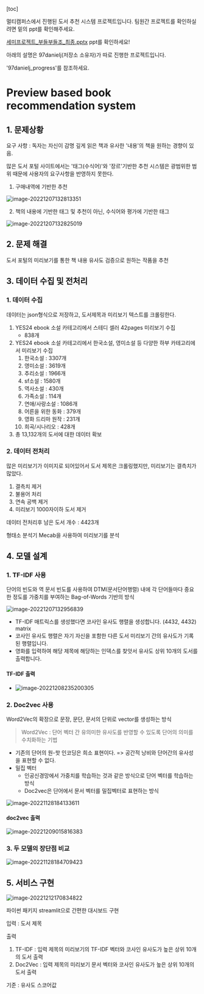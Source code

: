 [toc]

멀티캠퍼스에서 진행된 도서 추천 시스템 프로젝트입니다. 팀원간 프로젝트를 확인하실려면 밑의 ppt를 확인해주세요.

 [세미프로젝트_부들부들조_최종.pptx](세미프로젝트_부들부들조_최종.pptx) ppt를 확인하세요!

아래의 설명은 97danielj(저장소 소유자)가 따로 진행한 프로젝트입니다.

'97danielj_progress'를 참조하세요.

# Preview based book recommendation system

## 1. 문제상황
요구 사항 : 독자는 자신이 감명 깊게 읽은 책과 유사한 '내용'의 책을 원하는 경향이 있음.

많은 도서 포털 사이트에서는 '태그(수식어)'와 '장르'기반한 추천 시스템은 광범위한 범위 때문에 사용자의 요구사항을 반영하지 못한다.

1. 구매내역에 기반한 추천

![image-20221207132813351](README.assets/image-20221207132813351.png)

2. 책의 내용에 기반한 태그 및 추천이 아닌, 수식어와 평가에 기반한 태그

![image-20221207132825019](README.assets/image-20221207132825019.png)



## 2. 문제 해결

도서 포털의 미리보기를 통한 책 내용 유사도 검증으로 원하는 작품을 추천

## 3. 데이터 수집 및 전처리

### 1. 데이터 수집

데이터는 json형식으로 저장하고, 도서제목과 미리보기 텍스트를 크롤링한다.

1. YES24 ebook 소설 카테고리에서 스테디 셀러 42pages 미리보기 수집
   - 838개
2. YES24 ebook 소설 카테고리에서 한국소설, 영미소설 등 다양한 하부 카테고리에서 미리보기 수집
   1. 한국소설 : 3307개
   2. 영미소설 : 3619개
   3. 추리소설 : 1966개
   4. sf소설 : 1580개
   5. 역사소설 : 430개
   6. 가족소설 : 114개
   7. 연애/사랑소설 : 1086개
   8. 어른을 위한 동화 : 379개
   9. 영화 드리마 원작 : 231개
   10. 희곡/시나리오 : 428개
3. 총 13,132개의 도서에 대한 데이터 확보

### 2. 데이터 전처리

많은 미리보기가 이미지로 되어있어서 도서 제목은 크롤링했지만, 미리보기는 결측치가 많았다.

1. 결측치 제거
2. 불용어 처리
3. 연속 공백 제거
4. 미리보기 1000자이하 도서 제거

데이터 전처리후 남은 도서 개수 :  4423개

형태소 분석기 Mecab을 사용하여 미리보기를 분석



## 4. 모델 설계

### 1. TF-IDF 사용

단어의 빈도와 역 문서 빈도를 사용하여 DTM(문서단어행렬) 내에 각 단어들마다 중요한 정도를 가중치를 부여하는 Bag-of-Words 기반의 방식

![image-20221207132956839](README.assets/image-20221207132956839.png)

- TF-IDF 매트릭스를 생성했다면 코사인 유사도 행렬을 생성합니다. (4432, 4432) matrix
- 코사인 유사도 행렬은 자기 자신을 포함한 다른 도서 미리보기 간의 유사도가 기록된 행렬입니다.
- 영화를 입력하여 해당 제목에 해당하는 인덱스를 찾앗서 유사도 상위 10개의 도서를 출력합니다.

#### TF-IDF 출력

- ![image-20221208235200305](README.assets/image-20221208235200305.png)



### 2. Doc2vec 사용

Word2Vec의 확장으로 문장, 문단, 문서의 단위로 vector를 생성하는 방식

> Word2Vec : 단어 벡터 간 유의미한 유사도를 반영할 수 있도록 단어의 의미를 수치화하는 기법

- 기존의 단어의 원-핫 인코딩은 희소 표현이다. => 공간적 낭비와 단어간의 유사성을 표현할 수 없다.
- 밀집 벡터 
  - 인공신경망에서 가중치를 학습하는 것과 같은 방식으로 단어 벡터를 학습하는 방식
  - Doc2vec은 단어에서 문서 벡터를 밀집벡터로 표현하는 방식

![image-20221128184133611](README.assets/image-20221128184133611-167038825159411.png)



####  doc2vec 출력

![image-20221209015816383](README.assets/image-20221209015816383.png)

### 3. 두 모델의 장단점 비교

![image-20221128184709423](README.assets/image-20221128184709423.png)





## 5. 서비스 구현

![image-20221212170834822](README.assets/image-20221212170834822.png)

파이썬 패키지 streamlit으로 간편한 대시보드 구현

입력 : 도서 제목

출력

1. TF-IDF : 입력 제목의 미리보기의 TF-IDF 벡터와 코사인 유사도가 높은 상위 10개의 도서 출력
2. Doc2Vec : 입력 제목의 미리보기 문서 벡터와 코사인 유사도가 높은 상위 10개의 도서 출력

기준 : 유사도 스코어값



